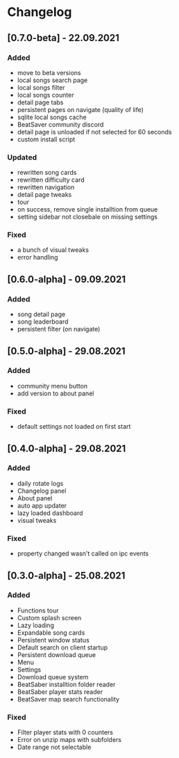 # Changelog

## [0.7.0-beta] - 22.09.2021

### Added
- move to beta versions
- local songs search page
- local songs filter
- local songs counter
- detail page tabs
- persistent pages on navigate (quality of life)
- sqlite local songs cache
- BeatSaver community discord
- detail page is unloaded if not selected for 60 seconds
- custom install script

### Updated
- rewritten song cards
- rewritten difficulty card 
- rewritten navigation
- detail page tweaks
- tour
- on success, remove single installtion from queue
- setting sidebar not closebale on missing settings

### Fixed
- a bunch of visual tweaks
- error handling

## [0.6.0-alpha] - 09.09.2021

### Added
- song detail page
- song leaderboard
- persistent filter (on navigate)

## [0.5.0-alpha] - 29.08.2021

### Added
- community menu button
- add version to about panel

### Fixed
- default settings not loaded on first start

## [0.4.0-alpha] - 29.08.2021
### Added
- daily rotate logs
- Changelog panel
- About panel
- auto app updater
- lazy loaded dashboard
- visual tweaks

### Fixed
- property changed wasn't called on ipc events

## [0.3.0-alpha] - 25.08.2021
### Added
- Functions tour
- Custom splash screen
- Lazy loading
- Expandable song cards
- Persistent window status
- Default search on client startup
- Persistent download queue
- Menu
- Settings
- Download queue system
- BeatSaber installtion folder reader
- BeatSaber player stats reader
- BeatSaver map search functionality

### Fixed
- Filter player stats with 0 counters
- Error on unzip maps with subfolders
- Date range not selectable
